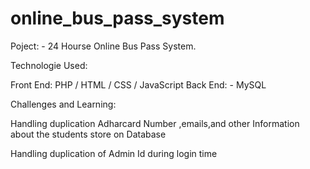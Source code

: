 # online_bus_pass_system

Poject: - 24 Hourse Online Bus Pass System.

Technologie Used:

Front End: PHP / HTML / CSS / JavaScript
Back End: - MySQL

Challenges and Learning:
 
 Handling duplication Adharcard Number ,emails,and other Information about the students store on Database
 
 Handling duplication of Admin Id during login time
 

   

